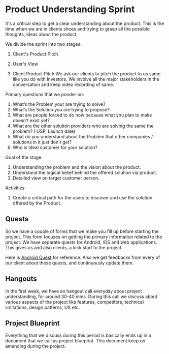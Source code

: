 # Product Understanding Sprint
It's a critical step to get a clear understanding about the product. This is the time when we are in clients shoes and trying to grasp all the possible thoughts, ideas about the product.

We divide the sprint into two stages:
1. Client's Product Pitch
2. User's View

1. Client Product Pitch
We ask our clients to pitch the product to us same like you do with Investors. We involve all the major stakeholders in the conversation and keep video recording of same.

Primary questions that we ponder on:
1.  What’s the Problem your are trying to solve?
2.  What’s the Solution you are trying to propose?
3.  What are people forced to do now because what you plan to make doesn't exist yet?
4.  What are the other solution providers who are solving the same the problem? ( USP, Launch date) 
5.  What do you understand about the Problem that other companies / solutions in it just don't get?
6. Who is Ideal customer for your solution?

Goal of the stage:
1. Understanding the problem and the vision about the product.
2. Understand the logical belief behind the offered solution via product.
3. Detailed view on target customer person.

Activities
1. Create a critical path for the users to discover and use the solution offered by the Product.


## Quests
So we have a couple of forms that we make you fill up before starting the project. This form focuses on getting the primary information related to the project. We have separate quests for Android, iOS and web applications. This gives us and also clients, a kick start to the project.

Here is [Android Quest](https://rainingclouds.typeform.com/to/ZolKsb) for reference. Also we get feedbacks from every of our client about these quests, and continuously update them. 

## Hangouts
In the first week, we have an hangout call everyday about project understanding, for around 30-40 mins. During this call we discuss about various aspects of the project like features, competitors, technical limitations, design patterns, UX etc. 

## Project Blueprint
Everything that we discuss during this period is basically ends up in a document that we call as project blueprint. This document keep on amending during the project.




